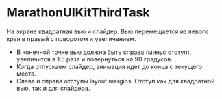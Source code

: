 # MarathonUIKitThirdTask
На экране квадратная вью и слайдер. Вью перемещается из левого края в правый с поворотом и увеличением.

- В конечной точке вью должна быть справа (минус отступ), увеличится в 1.5 раза и повернуться на 90 градусов.
- Когда отпускаем слайдер, анимация идет до конца с текущего места.
- Слева и справа отступы layout margins. Отступ как для квадратной вью, так и для слайдера.
